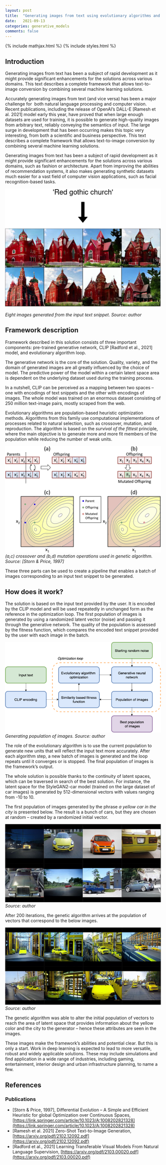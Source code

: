 ```yaml
---
layout: post
title:  "Generating images from text using evolutionary algorithms and CLIP model"
date:   2021-09-13
categories: generative_models
comments: false
---
```


{% include mathjax.html %}
{% include styles.html %}

## Introduction

Generating images from text has been a subject of rapid development as it might provide significant enhancements for the solutions across various domains. This text describes a complete framework that allows text-to-image conversion by combining several machine learning solutions.

Accurately generating images from text (and vice versa) has been a major challenge for  both natural language processing and computer vision. Recent publications, including the release of OpenAI’s DALL-E [Ramesh et al. 2021]  model early this year, have proved that when large enough datasets are used for training, it is possible to generate high-quality images from arbitrary text, reliably conveying the semantics of input. The large surge in development that has been occurring makes this topic very interesting, from both a scientific and business perspective. This text describes a complete framework that allows text-to-image conversion by combining several machine learning solutions.

Generating images from text has been a subject of rapid development as it might provide significant enhancements for the solutions across various domains, such as fashion or architecture. Apart from improving the abilities of recommendation systems, it also makes generating synthetic datasets much easier for a vast field of computer vision applications, such as facial recognition-based tasks.


![Eight images generated from the input text snippet. Source: author](/assets/images/redgothicchurch.png)

*Eight images generated from the input text snippet. Source: author*

## Framework description

Framework described in this solution consists of three important components: pre-trained generative network, CLIP [Radford et al., 2021] model, and evolutionary algorithm loop.

The generative network is the core of the solution. Quality, variety, and the domain of generated images are all greatly influenced by the choice of model. The predictive power of the model within a certain latent space area is dependent on the underlying dataset used during the training process.

In a nutshell, CLIP can be perceived as a mapping between two spaces – one with encodings of text snippets and the other with encodings of images. The whole model was trained on an enormous dataset consisting of 250 million text-image pairs, mostly scraped from the web.

Evolutionary algorithms are population-based heuristic optimization methods. Algorithms from this family use computational implementations of processes related to natural selection, such as crossover, mutation, and reproduction. The algorithm is based on the *survival of the fittest* principle, where the main objective is to generate more and more fit members of the population while reducing the number of weak units.

![(a,c) crossover and (b,d) mutation operations used in genetic algorithm. Source: [Storn & Price, 1997]](/assets/images/evolution.png)
*(a,c) crossover and (b,d) mutation operations used in genetic algorithm. Source: [Storn & Price, 1997]*

These three parts can be used to create a pipeline that enables a batch of images corresponding to an input text snippet to be generated.

## How does it work?

The solution is based on the input text provided by the user. It is encoded by the CLIP model and will be used repeatedly in unchanged form as the reference in the optimization loop. The first population of images is generated by using a randomized latent vector (noise) and passing it through the generative network. The quality of the population is assessed by the fitness function, which compares the encoded text snippet provided by the user with each image in the batch.

![Generating population of images. Source: author](/assets/images/diagram_for_blog_(2).png)
*Generating population of images. Source: author*

The role of the evolutionary algorithm is to use the current population to generate new units that will reflect the input text more accurately. After each algorithm step, a new batch of images is generated and the loop repeats until it converges or is stopped. The final population of images is the framework’s output.

The whole solution is possible thanks to the continuity of latent spaces, which can be traversed in search of the best solution. For instance, the latent space for the StyleGAN2-car model (trained on the large dataset of car images) is generated by 512-dimensional vectors with values ranging from -10 to 10.

The first population of images generated by the phrase *a yellow car in the city* is presented below. The result is a bunch of cars, but they are chosen at random – created by a randomized initial vector.

![Source: author](/assets/images/DE_yellowcar_10.png)
*Source: author*

After 200 iterations, the genetic algorithm arrives at the population of vectors that correspond to the below images.

![Source: author](/assets/images/DE_yellowcar_200.png)
*Source: author*

The genetic algorithm was able to alter the initial population of vectors to reach the area of latent space that provides information about the yellow color and the city to the generator – hence these attributes are seen in the images.

These images make the framework’s abilities and potential clear. But this is only a start. Work in deep learning is expected to lead to more versatile, robust and widely applicable solutions. These may include simulations and find application in a wide range of industries, including gaming, entertainment, interior design and urban infrastructure planning, to name a few.

## References

### Publications

- [Storn & Price, 1997], Differential Evolution – A Simple and Efficient Heuristic for global Optimization over Continuous Spaces, [https://link.springer.com/article/10.1023/A:1008202821328](https://link.springer.com/article/10.1023/A:1008202821328)
- [Ramesh et al. 2021] Zero-Shot Text-to-Image Generation, [https://arxiv.org/pdf/2102.12092.pdf](https://arxiv.org/pdf/2102.12092.pdf)
- [Radford et al., 2021] Learning Transferable Visual Models From Natural Language Supervision, [https://arxiv.org/pdf/2103.00020.pdf](https://arxiv.org/pdf/2103.00020.pdf)